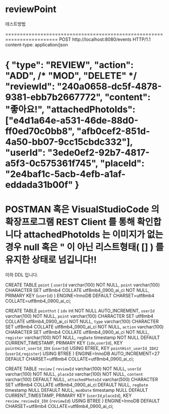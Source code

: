 # reviewPoint
테스트방법

========================================================================
POST http://localhost:8080/events HTTP/1.1
content-type: application/json

{
"type": "REVIEW",
"action": "ADD", /* "MOD", "DELETE" */
"reviewId": "240a0658-dc5f-4878-9381-ebb7b2667772",
"content": "좋아요!",
"attachedPhotoIds": ["e4d1a64e-a531-46de-88d0-ff0ed70c0bb8", "afb0cef2-851d-4a50-bb07-9cc15cbdc332"],
"userId": "3ede0ef2-92b7-4817-a5f3-0c575361f745",
"placeId": "2e4baf1c-5acb-4efb-a1af-eddada31b00f"
}
=====================================================================

POSTMAN   혹은  VisualStudioCode 의 확장프로그램 REST Client 를 통해  확인합니다
attachedPhotoIds 는  이미지가 없는 경우 null  혹은 " 이 아닌 리스트형태( []  ) 를 유지한 상태로 넘깁니다!!
=====================================================================================
이하  DDL 입니다. 

CREATE TABLE `point` (
  `userId` varchar(100) NOT NULL,
  `point` varchar(100) CHARACTER SET utf8mb4 COLLATE utf8mb4_0900_ai_ci NOT NULL,
  PRIMARY KEY (`userId`)
) ENGINE=InnoDB DEFAULT CHARSET=utf8mb4 COLLATE=utf8mb4_0900_ai_ci;


CREATE TABLE `pointhst` (
  `idx` int NOT NULL AUTO_INCREMENT,
  `userId` varchar(100) NOT NULL,
  `point` varchar(100) CHARACTER SET utf8mb4 COLLATE utf8mb4_0900_ai_ci NOT NULL,
  `type` varchar(100) CHARACTER SET utf8mb4 COLLATE utf8mb4_0900_ai_ci NOT NULL,
  `action` varchar(100) CHARACTER SET utf8mb4 COLLATE utf8mb4_0900_ai_ci NOT NULL,
  `register` varchar(100) NOT NULL,
  `regDate` timestamp NOT NULL DEFAULT CURRENT_TIMESTAMP,
  PRIMARY KEY (`idx`,`userId`),
  KEY `pointHist_userId_IDX` (`userId`) USING BTREE,
  KEY `pointHist_userId_IDX2` (`userId`,`register`) USING BTREE
) ENGINE=InnoDB AUTO_INCREMENT=27 DEFAULT CHARSET=utf8mb4 COLLATE=utf8mb4_0900_ai_ci;



CREATE TABLE `review` (
  `reviewId` varchar(100) NOT NULL,
  `userId` varchar(100) NOT NULL,
  `placeId` varchar(100) NOT NULL,
  `content` varchar(100) DEFAULT NULL,
  `attachedPhotoId` varchar(500) CHARACTER SET utf8mb4 COLLATE utf8mb4_0900_ai_ci DEFAULT NULL,
  `regDate` timestamp NULL DEFAULT NULL,
  `modDate` timestamp NULL DEFAULT CURRENT_TIMESTAMP,
  PRIMARY KEY (`userId`,`placeId`),
  KEY `review_reviewId_IDX` (`reviewId`) USING BTREE
) ENGINE=InnoDB DEFAULT CHARSET=utf8mb4 COLLATE=utf8mb4_0900_ai_ci;
